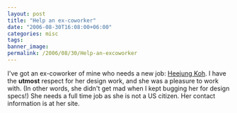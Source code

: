```yaml
---
layout: post
title: "Help an ex-coworker"
date: "2006-08-30T16:08:00+06:00"
categories: misc 
tags: 
banner_image: 
permalink: /2006/08/30/Help-an-excoworker
---
```


I've got an ex-coworker of mine who needs a new job: <a href="http://www.heekoh.com">Heejung Koh</a>. I have the <b>utmost</b> respect for her design work, and she was a pleasure to work with. (In other words, she didn't get mad when I kept bugging her for design specs!) She needs a full time job as she is not a US citizen. Her contact information is at her site.